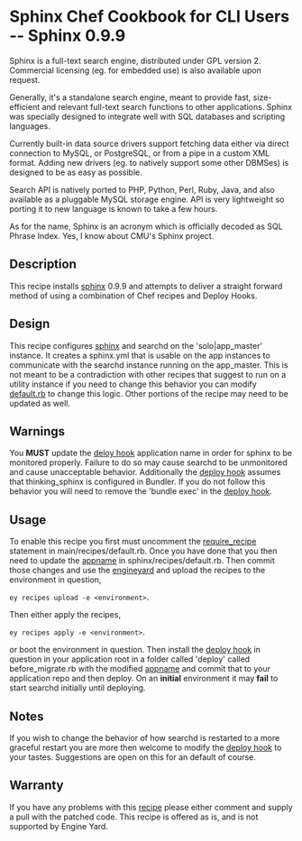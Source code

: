 Sphinx Chef Cookbook for CLI Users -- Sphinx 0.9.9
=========
Sphinx is a full-text search engine, distributed under GPL version 2. Commercial licensing (eg. for embedded use) is also available upon request.

Generally, it's a standalone search engine, meant to provide fast, size-efficient and relevant full-text search functions to other applications. Sphinx was specially designed to integrate well with SQL databases and scripting languages.

Currently built-in data source drivers support fetching data either via direct connection to MySQL, or PostgreSQL, or from a pipe in a custom XML format. Adding new drivers (eg. to natively support some other DBMSes) is designed to be as easy as possible.

Search API is natively ported to PHP, Python, Perl, Ruby, Java, and also available as a pluggable MySQL storage engine. API is very lightweight so porting it to new language is known to take a few hours.

As for the name, Sphinx is an acronym which is officially decoded as SQL Phrase Index. Yes, I know about CMU's Sphinx project. 

Description
--------

This recipe installs [sphinx][1] 0.9.9 and attempts to deliver a straight forward method of using a combination of Chef recipes and Deploy Hooks.  

Design
--------

This recipe configures [sphinx][1] and searchd on the 'solo|app_master' instance.  It creates a sphinx.yml that is usable on the app instances to communicate with the searchd instance running on the app_master.  This is not meant to be a contradiction with other recipes that suggest to run on a utility instance if you need to change this behavior you can modify [default.rb][2] to change this logic.  Other portions of the recipe may need to be updated as well.

Warnings
--------

You **MUST** update the [deloy hook][3] application name in order for sphinx to be monitored properly.  Failure to do so may cause searchd to be unmonitored and cause unacceptable behavior.  Additionally the [deploy hook][3] assumes that thinking_sphinx is configured in Bundler.  If you do not follow this behavior you will need to remove the 'bundle exec' in the [deploy hook][3].

Usage
--------

To enable this recipe you first must uncomment the [require_recipe][9] statement in main/recipes/default.rb.  Once you have done that you then need to update the [appname][8] in sphinx/recipes/default.rb.  Then commit those changes and use the [engineyard][10] and upload the recipes to the environment in question,

``ey recipes upload -e <environment>``.  

Then either apply the recipes,

``ey recipes apply -e <environment>``. 

or boot the environment in question.  Then install the [deploy hook][3] in question in your application root in a folder called 'deploy' called before_migrate.rb with the modified [appname][3] and commit that to your application repo and then deploy.  On an **initial** environment it may **fail** to start searchd initially until deploying. 


Notes
--------

If you wish to change the behavior of how searchd is restarted to a more graceful restart you are more then welcome to modify the [deploy hook][3] to your tastes.  Suggestions are open on this for an default of course.   


Warranty 
--------

If you have any problems with this [recipe][5] please either comment and supply a pull with the patched code.  This recipe is offered as is, and is not supported by Engine Yard.

[1]: http://sphinxsearch.com/
[2]: http://github.com/damm/ey-cloud-recipes/blob/sphinx_test/cookbooks/sphinx/recipes/default.rb#L151
[3]: http://github.com/damm/ey-cloud-recipes/blob/sphinx_test/cookbooks/sphinx/before_migrate.rb
[4]: http://docs.engineyard.com/appcloud/howtos/customizations/custom-chef-recipes
[5]: http://github.com/damm/ey-cloud-recipes/tree/sphinx_test/cookbooks/sphinx
[6]: http://support.cloud.engineyard.com/
[7]: http://community.engineyard.com/
[8]: http://github.com/damm/ey-cloud-recipes/blob/sphinx_test/cookbooks/sphinx/recipes/default.rb#L7
[9]: http://github.com/damm/ey-cloud-recipes/blob/sphinx_test/cookbooks/main/recipes/default.rb#L17
[10]: http://docs.engineyard.com/appcloud/guides/deployment/home#engine-yard-cli-user-guide
